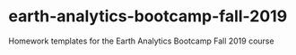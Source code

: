 # earth-analytics-bootcamp-fall-2019
Homework templates for the Earth Analytics Bootcamp Fall 2019 course
